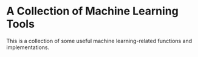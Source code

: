 # A Collection of Machine Learning Tools
This is a collection of some useful machine learning-related functions and implementations.
